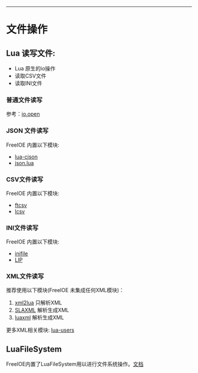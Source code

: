 ---

# 文件操作


## Lua 读写文件:

* Lua 原生的io操作
* 读取CSV文件
* 读取INI文件


### 普通文件读写

参考：[io.open](http://www.lua.org/manual/5.3/manual.html#pdf-io.open)


### JSON 文件读写

FreeIOE 内置以下模块:

* [lua-cjson](https://github.com/cloudwu/lua-cjson)
* [json.lua](https://github.com/rxi/json.lua)


### CSV文件读写

FreeIOE 内置以下模块:

* [ftcsv](https://github.com/FourierTransformer/ftcsv)
* [lcsv](https://github.com/daelvn/lcsv)


### INI文件读写

FreeIOE 内置以下模块:

* [inifile](http://docs.bartbes.com/inifile)
* [LIP](https://github.com/Dynodzzo/Lua_INI_Parser)


### XML文件读写

推荐使用以下模块(FreeIOE 未集成任何XML模块)：

1. [xml2lua](https://github.com/manoelcampos/xml2lua) 只解析XML
2. [SLAXML](https://github.com/Phrogz/SLAXML) 解析生成XML
3. [luaxml]( https://github.com/natnat-mc/luaxml) 解析生成XML

更多XML相关模块: [lua-users](http://lua-users.org/wiki/LuaXml)


## LuaFileSystem

FreeIOE内置了LuaFileSystem用以进行文件系统操作。[文档](http://keplerproject.github.io/luafilesystem/)
